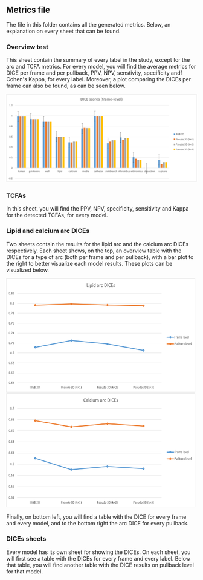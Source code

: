 ## Metrics file

The file in this folder contains all the generated metrics. Below, an explanation on every sheet that can be found.

### Overview test

This sheet contain the summary of every label in the study, except for the arc and TCFA metrics. For every model, you will find the average metrics for DICE per frame and per pullback, PPV, NPV, senstivity, specificity andf Cohen's Kappa, for every label. Moreover, a plot comparing the DICEs per frame can also be found, as can be seen below.

![Figure 1. DICEs per frame for every model](/assets/dices_per_frame.png)


### TCFAs

In this sheet, you will find the PPV, NPV, specificity, sensitivity and Kappa for the detected TCFAs, for every model.

### Lipid and calcium arc DICEs

Two sheets contain the results for the lipid arc and the calcium arc DICEs respectively. Each sheet shows, on the top, an overview table with the DICEs for a type of arc (both per frame and per pullback), with a bar plot to the right to better visualize each model results. These plots can be visualized below. 

<p float="left">
  <img src="/assets/lipid_arc_dices.png" width="500" height=300"/>
  <img src="/assets/cal_arc_dices.png" width="500" height="300"/> 
</p>


Finally, on bottom left, you will find a table with the DICE for every frame and every model, and to the bottom right the arc DICE for every pullback.


### DICEs sheets

Every model has its own sheet for showing the DICEs. On each sheet, you will first see a table with the DICEs for every frame and every label. Below that table, you will find another table with the DICE results on pullback level for that model.